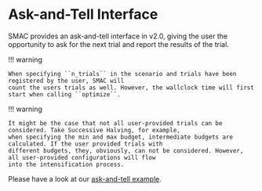 # Ask-and-Tell Interface

SMAC provides an ask-and-tell interface in v2.0, giving the user the opportunity to ask for the next trial 
and report the results of the trial. 

!!! warning

    When specifying ``n_trials`` in the scenario and trials have been registered by the user, SMAC will 
    count the users trials as well. However, the wallclock time will first start when calling ``optimize``.

!!! warning

    It might be the case that not all user-provided trials can be considered. Take Successive Halving, for example, 
    when specifying the min and max budget, intermediate budgets are calculated. If the user provided trials with
    different budgets, they, obviously, can not be considered. However, all user-provided configurations will flow 
    into the intensification process.


Please have a look at our [ask-and-tell example](../../examples/1_basics/3_ask_and_tell).
